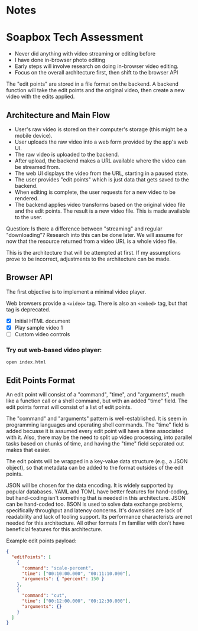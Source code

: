 # Notes

# Soapbox Tech Assessment

- Never did anything with video streaming or editing before
- I have done in-browser photo editing
- Early steps will involve research on doing in-browser video editing.
- Focus on the overall architecture first, then shift to the browser API

The "edit points" are stored in a file format on the backend. A backend function will take the
edit points and the original video, then create a new video with the edits applied.

## Architecture and Main Flow

- User's raw video is stored on their computer's storage (this might be a mobile device).
- User uploads the raw video into a web form provided by the app's web UI.
- The raw video is uploaded to the backend.
- After upload, the backend makes a URL available where the video can be streamed from.
- The web UI displays the video from the URL, starting in a paused state.
- The user provides "edit points" which is just data that gets saved to the backend.
- When editing is complete, the user requests for a new video to be rendered.
- The backend applies video transforms based on the original video file and the edit points.
  The result is a new video file. This is made available to the user.

Question: Is there a difference between "streaming" and regular "downloading"? Research into this can
be done later. We will assume for now that the resource returned from a video URL is a whole video file.

This is the architecture that will be attempted at first. If my assumptions prove to
be incorrect, adjustments to the architecture can be made.

## Browser API

The first objective is to implement a minimal video player.

Web browsers provide a `<video>` tag. There is also an `<embed>` tag, but that tag
is deprecated.

- [x] Initial HTML document
- [x] Play sample video 1
- [ ] Custom video controls

### Try out web-based video player:

```
open index.html
```

## Edit Points Format

An edit point will consist of a "command", "time", and "arguments", much like a function call or
a shell command, but with an added "time" field.
The edit points format will consist of a list of edit points.

The "command" and "arguments" pattern is well-established. It is seem in programming languages
and operating shell commands. The "time" field is added becuase it is assumed every edit point
will have a time associated with it. Also, there may be the need to split up video processing,
into parallel tasks based on chunks of time, and having the "time" field separated out makes
that easier.

The edit points will be wrapped in a key-value data structure (e.g., a JSON object), so that
metadata can be added to the format outsides of the edit points.

JSON will be chosen for the data encoding. It is widely supported by popular databases. YAML
and TOML have better features for hand-coding, but hand-coding isn't something that is
needed in this architecture. JSON can be hand-coded too. BSON is used to solve data exchange
problems, specifically throughput and latency concerns. It's downsides are lack of readability
and lack of tooling support. Its performance characterists are not needed for this architecture.
All other formats I'm familiar with don't have beneficial features for this architecture.

Example edit points payload:

```json
{
  "editPoints": [
    {
      "command": "scale-percent",
      "time": ["00:10:00.000", "00:11:10.000"],
      "arguments": { "percent": 150 }
    },
    {
      "command": "cut",
      "time": ["00:12:00.000", "00:12:30.000"],
      "arguments": {}
    }
  ]
}
```

